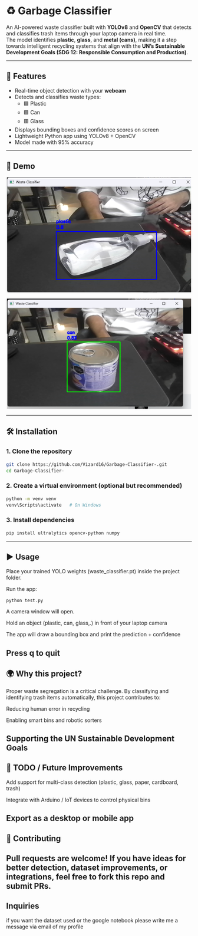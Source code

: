 # ♻️ Garbage Classifier  

An AI-powered waste classifier built with **YOLOv8** and **OpenCV** that detects and classifies trash items through your laptop camera in real time.  
The model identifies **plastic**, **glass**, and **metal (cans)**, making it a step towards intelligent recycling systems that align with the **UN’s Sustainable Development Goals (SDG 12: Responsible Consumption and Production)**.  

---

## 🚀 Features
- Real-time object detection with your **webcam**  
- Detects and classifies waste types:
  - 🟦 Plastic  
  - 🟩 Can  
  - 🟥 Glass  
- Displays bounding boxes and confidence scores on screen  
- Lightweight Python app using YOLOv8 + OpenCV
- Model made with 95% accuracy


---

## 📸 Demo

<p align="center">
  <img src="plastic.png" width="500">
</p>

<p align="center">
  <img src="can.png" width="500">
</p>


---

## 🛠️ Installation  

### 1. Clone the repository  

```bash
git clone https://github.com/Vizard16/Garbage-Classifier-.git
cd Garbage-Classifier-
```
### 2. Create a virtual environment (optional but recommended)
```bash
python -m venv venv
venv\Scripts\activate   # On Windows
```
### 3. Install dependencies
```bash
pip install ultralytics opencv-python numpy
```
---
## ▶️ Usage

Place your trained YOLO weights (waste_classifier.pt) inside the project folder.

Run the app:
```bash
python test.py
```

A camera window will open.

Hold an object (plastic, can, glass,.) in front of your laptop camera

The app will draw a bounding box and print the prediction + confidence

Press q to quit
---
## 🌍 Why this project?

Proper waste segregation is a critical challenge. By classifying and identifying trash items automatically, this project contributes to:

Reducing human error in recycling

Enabling smart bins and robotic sorters

Supporting the UN Sustainable Development Goals
---
## 📌 TODO / Future Improvements

Add support for multi-class detection (plastic, glass, paper, cardboard, trash)

Integrate with Arduino / IoT devices to control physical bins

Export as a desktop or mobile app
---
## 🤝 Contributing

Pull requests are welcome! If you have ideas for better detection, dataset improvements, or integrations, feel free to fork this repo and submit PRs.
---
## Inquiries 

if you want the dataset used or the google notebook please write me a message via email of my profile
